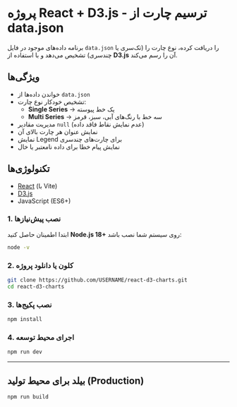 # پروژه React + D3.js - ترسیم چارت از data.json

برنامه داده‌های موجود در فایل `data.json` را دریافت کرده، نوع چارت را (تک‌سری یا چندسری) تشخیص می‌دهد و با استفاده از **D3.js** آن را رسم می‌کند.


## ویژگی‌ها
- خواندن داده‌ها از `data.json`
- تشخیص خودکار نوع چارت:
  - **Single Series** → یک خط پیوسته
  - **Multi Series** → سه خط با رنگ‌های آبی، سبز، قرمز
- مدیریت مقادیر `null` (عدم نمایش نقاط فاقد داده)
- نمایش عنوان هر چارت بالای آن
- نمایش Legend برای چارت‌های چندسری
- نمایش پیام خطا برای داده نامعتبر یا خال
##  تکنولوژی‌ها
- [React](https://react.dev/) (با Vite)
- [D3.js](https://d3js.org/)
- JavaScript (ES6+)



### 1. نصب پیش‌نیازها
ابتدا اطمینان حاصل کنید **Node.js 18+** روی سیستم شما نصب باشد:
```bash
node -v
```

### 2. کلون یا دانلود پروژه
```bash
git clone https://github.com/USERNAME/react-d3-charts.git
cd react-d3-charts
```

### 3. نصب پکیج‌ها
```bash
npm install
```

### 4. اجرای محیط توسعه
```bash
npm run dev
```


---

## بیلد برای محیط تولید (Production)
```bash
npm run build

